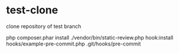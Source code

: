 # test-clone
clone repository of test branch

php composer.phar install
./vendor/bin/static-review.php hook:install hooks/example-pre-commit.php .git/hooks/pre-commit
